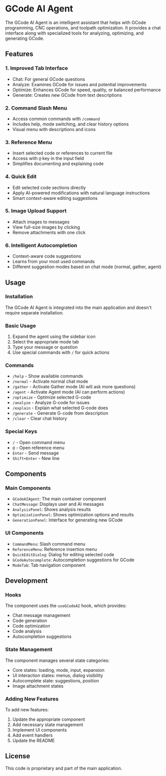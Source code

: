 # GCode AI Agent

The GCode AI Agent is an intelligent assistant that helps with GCode programming, CNC operations, and toolpath optimization. It provides a chat interface along with specialized tools for analyzing, optimizing, and generating GCode.

## Features

### 1. Improved Tab Interface
- Chat: For general GCode questions
- Analyze: Examines GCode for issues and potential improvements
- Optimize: Enhances GCode for speed, quality, or balanced performance
- Generate: Creates new GCode from text descriptions

### 2. Command Slash Menu
- Access common commands with `/command`
- Includes help, mode switching, and clear history options
- Visual menu with descriptions and icons

### 3. Reference Menu
- Insert selected code or references to current file
- Access with `@` key in the input field
- Simplifies documenting and explaining code

### 4. Quick Edit
- Edit selected code sections directly
- Apply AI-powered modifications with natural language instructions
- Smart context-aware editing suggestions

### 5. Image Upload Support
- Attach images to messages
- View full-size images by clicking
- Remove attachments with one click

### 6. Intelligent Autocompletion
- Context-aware code suggestions
- Learns from your most used commands
- Different suggestion modes based on chat mode (normal, gather, agent)

## Usage

### Installation
The GCode AI Agent is integrated into the main application and doesn't require separate installation.

### Basic Usage
1. Expand the agent using the sidebar icon
2. Select the appropriate mode tab
3. Type your message or question
4. Use special commands with `/` for quick actions

### Commands
- `/help` - Show available commands
- `/normal` - Activate normal chat mode
- `/gather` - Activate Gather mode (AI will ask more questions)
- `/agent` - Activate Agent mode (AI can perform actions)
- `/optimize` - Optimize selected G-code
- `/analyze` - Analyze G-code for issues
- `/explain` - Explain what selected G-code does
- `/generate` - Generate G-code from description
- `/clear` - Clear chat history

### Special Keys
- `/` - Open command menu
- `@` - Open reference menu
- `Enter` - Send message
- `Shift+Enter` - New line

## Components

### Main Components
- `GCodeAIAgent`: The main container component
- `ChatMessage`: Displays user and AI messages
- `AnalysisPanel`: Shows analysis results
- `OptimizationPanel`: Shows optimization options and results
- `GenerationPanel`: Interface for generating new GCode

### UI Components
- `CommandMenu`: Slash command menu
- `ReferenceMenu`: Reference insertion menu
- `QuickEditDialog`: Dialog for editing selected code
- `GCodeAutocomplete`: Autocompletion suggestions for GCode
- `ModeTab`: Tab navigation component

## Development

### Hooks
The component uses the `useGCodeAI` hook, which provides:
- Chat message management
- Code generation
- Code optimization
- Code analysis
- Autocompletion suggestions

### State Management
The component manages several state categories:
- Core states: loading, mode, input, expansion
- UI interaction states: menus, dialog visibility
- Autocomplete state: suggestions, position
- Image attachment states

### Adding New Features
To add new features:
1. Update the appropriate component
2. Add necessary state management
3. Implement UI components
4. Add event handlers
5. Update the README

## License
This code is proprietary and part of the main application.
